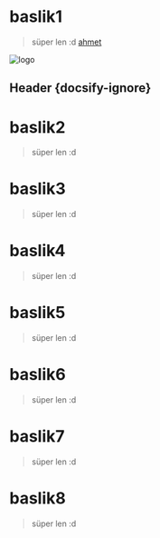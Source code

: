 # baslik1

> süper len :d
[ahmet](ahmet/deneme.md#baslik7)


![logo](https://www.svgrepo.com/show/302747/antivirus-capsule-corona.svg)

## Header {docsify-ignore}

# baslik2


> süper len :d


# baslik3

> süper len :d



# baslik4

> süper len :d



# baslik5

> süper len :d



# baslik6

> süper len :d



# baslik7

> süper len :d



# baslik8

> süper len :d